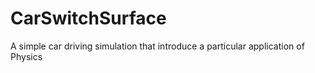 # CarSwitchSurface
A simple car driving simulation that introduce a particular application of Physics
